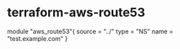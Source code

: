 # terraform-aws-route53

module "aws_route53"{
    source = "../"
    type = "NS"
    name = "test.example.com"
}